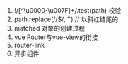 1. !/[^\u0000-\u007F]+/.test(path) 校验
2. path.replace(/\/$/, '')  // 以斜杠结尾的
3. matched 对象的创建过程
4. vue Router与vue-view的衔接
5. router-link
6. 异步组件